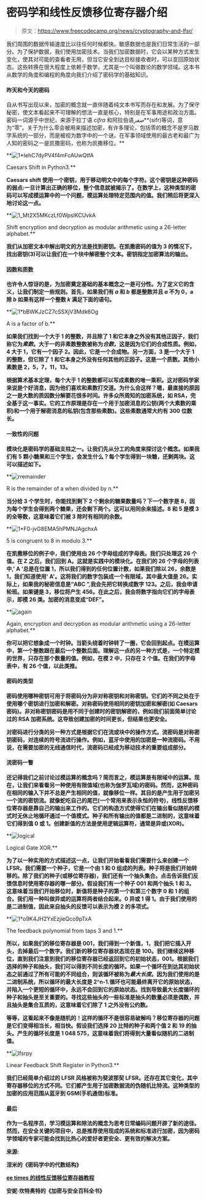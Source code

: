 # 密码学和线性反馈移位寄存器介绍

> 原文：<https://www.freecodecamp.org/news/cryptography-and-lfsr/>

我们周围的数据传输速度比以往任何时候都快。敏感数据也是我们日常生活的一部分。为了保护数据，我们使用加密技术。当我们加密数据时，它会以某种方式发生变化，使其对可能的查看者无用，但当它安全到达目标接收者时，可以变回原始状态。这些转换在很大程度上依赖于数学，尤其是一个叫做数论的数学领域。这本书从数学的角度和编程的角度向我们介绍了密码学的基础知识。

#### 昨天和今天的密码

自从书写出现以来，加密的概念就一直伴随着纯文本书写而存在和发展。为了保守秘密，使文本看起来不可理解的想法一直是核心，特别是在军事用途和政治方面。密码一词源于中世纪，来源于拉丁语 *cifra* 和阿拉伯语*صفر***(sifr)等词，意为“零”。关于为什么零会被用来描述加密，有许多理论，包括零的概念不是罗马数字系统的一部分，而是被视为数字中的一个谜。在军事领域使用的最古老和最广为人知的密码之一是凯撒密码，也称为凯撒移位。**

**![1*IehC7dyPV4f4mFcAUwQtfA](img/8110a43111c4f02dda52ab8fe8c08225.png)

Caesars Shift in Python3.** 

**Caesars shift 使用一个密钥，用于移动明文中的每个字符。这个密钥是这种密码的弱点:一旦计算出正确的移位，整个信息就被揭示了。在数学上，这种类型的密码可以写成模运算中的一个问题，模运算处理特定范围内的值。我们稍后将更深入地讨论这一点。**

**![1_Mt2X5MKczLf0WpslKCUvkA](img/7217818707a0587a671c48033f024484.png)

Shift encryption and decryption as modular arithmetic using a 26-letter alphabet.** 

**我们从加密文本中解出明文的方法是找到密钥。在凯撒密码的值为 3 的情况下，找出密钥(3)可以让我们在一个块中解密整个文本。密钥指定加密算法的输出。**

#### **因数和质数**

**也许令人惊讶的是，为加密奠定基础的基本概念之一是可分性。为了定义它的含义，让我们制定一些规则。首先，如果我们有 *a* 和 *b* 都是整数并且 *a* 不为 0，a 除 *b* 如果有这样一个整数 *k* 满足下面的语句。**

**![1*bBWKJzCZ7cSSXjV3Mdk6Og](img/f15dd426b028c7a601994b4c4b3d1847.png)

A is a factor of b.** 

**如果我们找到一个大于 1 的整数，并且除了 1 和它本身之外没有其他正因子，我们称它为*素数*。大于一的非素数整数被称为*合数*，这是因为它们的合成性质。例如，4 大于 1，它有一个因子 2。因此，它是一个合成物。另一方面，3 是一个大于 1 的整数，但它除了 1 和它本身之外没有任何其他的正因子。这是一个质数。其他小素数是 2，5，7，11，13。**

**根据算术基本定理，每个大于 1 的整数都可以写成素数的唯一乘积。这对密码学家来说是个好消息，因为他们喜欢和素数打交道。为什么会这样？嗯，最直接的原因之一是大数的质因数分解要花很多时间。许多众所周知的加密系统，如 RSA，完全基于这一事实。它的工作原理是存在一个用于加密消息的公钥(两个大素数的乘积)和一个用于解密消息的私钥(包含那些素数)。这些素数通常大约有 300 位数长。**

#### **一致性的问题**

**模块化是密码学的基础支柱之一。让我们先从分工的角度来探讨这个概念。如果我们有 5 颗小糖果和三个学生，会发生什么？每个学生得到一块糖，还剩两块。这可以描述如下。**

**![rremainder](img/a11ca44d2d845d179c7147eeebd3b015.png)

R is the remainder of a when divided by n.** 

**当分给 3 个学生时，你能找到剩下 2 个剩余的糖果数量吗？下一个数字是 8，因为每个学生会得到两个糖果，还会剩下两个。这可以用同余来描述。8 和 5 是模 3 的全等数，这意味着它们被 3 除时有相同的余数。**

**![1*F0-jvG8EMA5hPMNJAgchxA](img/47c048ec30635576cba2d36a8db99c4e.png)

5 is congruent to 8 in modulo 3.** 

**在凯撒移位的例子中，我们使用由 26 个字母组成的字母表。我们只处理这 26 个值。在 Z 之后，我们回到 A。这就是实践中的模块化。在我们的 26 个字母的列表中,' A '总是在位置 1，所以我们得到的任何位置计数，如果我们除以 26，余数是 1，我们知道使用' A'。这将我们的数字包装成一个有限域，其中最大值是 26。实际上，如果我的秘密信息是“ABC ”,我会先把它转换成数字 123。之后，我会申请轮班。如果键是 3，移位将产生 456。在此之后，我会将数字指向它们的字母表示，即模 26 类。加密的消息变成“DEF”。**

**![again](img/c33a79811f86929e4883631c05f6be8e.png)

Again, encryption and decryption as modular arithmetic using a 26-letter alphabet.** 

**你可以把它想象成一个时钟。当箭头绕着时钟转了一圈，它会回到起点。在模运算中，第一个整数跟在最后一个整数后面。理解这一点的另一种方式是，一个特定模的世界，只存在那个数量的值。例如，在模 2 中，只存在 2 个值。在我们的字母表中，有 26 个值，以此类推。**

#### **密码的类型**

**密码使用哪种密钥可用于将密码分为非对称密钥和对称密钥。它们的不同之处在于使用哪个密钥进行加密和解密。对称密码使用相同的密钥加密和解密(如 Caesars 密码)。非对称密钥密码是用不同于创建时的密钥解密的，例如我们前面简单讨论过的 RSA 加密系统。这导致创建加密的时间更长，但结果也更安全。**

**对密码进行分类的另一种方式是根据它们在流或块中的操作方式。流密码是对称密钥密码，对连续的符号流进行操作。例如，蓝牙中使用的加密是一种流密码。不用说，在需要加密的无线通信时代，流密码已经成为移动技术的重要组成部分。**

#### **流密码一瞥**

**还记得我们之前讨论过模运算的概念吗？简而言之，模运算是有限域中的运算。现在，让我们来看看另一种使用有限值域(也称为伽罗瓦域)的密码。然而，这种密码在相同的输入下并不总是产生相同的值，就像移位一样。其目的是产生用于加密另一个流的密钥流。就像蛇吃自己的尾巴(一个常用来表示永恒的符号)，线性反馈移位寄存器是靠自己的输出来工作的。它们的构造方式使得它们在输出看似随机的模式时无休止地循环通过一个值模式。种子和所有输出的值都是二进制的，这意味着它们得到值 0 或 1。创建新值的方法是使用逻辑运算符，通常是异或(XOR)。**

**![logical](img/612d76ca0a48d6ad1b176828d348344a.png)

Logical Gate XOR.** 

**为了以一种实用的方式描述这一点，让我们开始看看我们需要什么来创建一个 LFSR。我们需要一个种子，它是一个由 1 和 0 组成的列表。种子将是我们开始转移的。除了我们的种子(或移位寄存器)，我们还有一个抽头集合。点击告诉我们反馈信息时使用寄存器的哪一部分。假设我们有一个种子 001 和两个抽头 1 和 3。这意味着当我们开始移位时，新值将是种子的第一个和第三个数字 0 和 1 的组合。我们用一种叫做异或的运算将两者结合起来。0 异或 1 得 1。由于我们使用的是二进制值，因此来自抽头的反馈可以表示为模 2 的多项式。**

**![1*o9K4JH2YxEzjieQco9pTxA](img/43de6e21d4b4bddc44db5846461d1c3e.png)

The feedback polynomial from taps 3 and 1.** 

**所以，如果我们的移位寄存器是 001，我们得到一个新值，1，我们把它插入开头，去掉最后一个数字。我们新的移位寄存器状态现在是 100。我们继续这种移位，直到我们注意到我们的移位寄存器已经返回到它的初始状态，001。根据我们选择的种子和抽头，我们可以得到不同长度的循环。如果一个循环在到达其初始状态之前通过了所有可能的不同组合，则该循环被称为*最大长度*。因为我们使用的是二进制系统，所以循环的最大长度是 2^n-1.循环也可能最终离开它的原始状态，并陷入一个更短的循环中，永远不会回到它的原始状态。找到导致最大长度循环的种子和抽头是至关重要的。寻找这些抽头的一些标准是抽头的数量必须是偶数，并且抽头是集合互质的，这意味着它们除了 1 之外没有公约数。**

**等等，这看起来不像是随机的！这样的循环不是很容易破解吗？移位寄存器的问题是它们变得相当长，相当快。假设我们选择 20 比特的种子和两个值 2 和 19 的抽头。产生的循环长度是 1 048 575，这意味着我们将得到大量看似随机的二进制值。**

**![lfsrpy](img/8df32cd93066caa90a38ee94374fc99e.png)

Linear Feedback Shift Register in Python3.** 

**我们已经简单介绍过的 LFSR 风格被称为斐波那契 LFSR。还存在其它变化，其中寄存器移位的方式不同。它们都产生用于加密数据流的伪随机比特流。这种类型的加密的应用范围从蓝牙到 GSM(手机通信)标准。**

#### **最后**

**作为一名程序员，学习模运算和除法的概念为思考日常编码问题开辟了新的途径。然而，在安全关键的项目中，总是推荐使用现成的系统和标准进行加密，因为密码学领域的专家可能会找到比热心的爱好者更安全、更有效的解决方案。**

**来源:**

**涅米的《密码学中的代数结构》**

**[ee times 的线性反馈移位寄存器教程](https://www.eetimes.com/document.asp?doc_id=1274550)**

**安妮·坎特奥特的《加密与安全百科全书》**